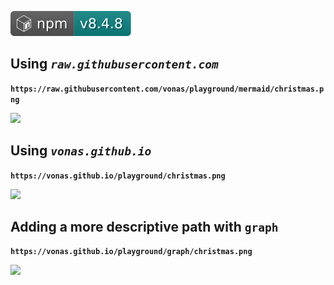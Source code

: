 [![mermaid](./mermaid.svg)](https://www.npmjs.com/package/mermaid)

## Using *`raw.githubusercontent.com`*

**`https://raw.githubusercontent.com/vonas/playground/mermaid/christmas.png`**

![](https://raw.githubusercontent.com/vonas/playground/mermaid/christmas.png)

## Using *`vonas.github.io`*

**`https://vonas.github.io/playground/christmas.png`**

![](https://vonas.github.io/playground/christmas.png)

## Adding a more descriptive path with `graph`

**`https://vonas.github.io/playground/graph/christmas.png`**

![](https://vonas.github.io/playground/graph/christmas.png)
